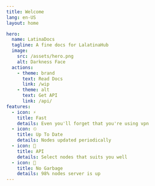 ```yaml
---
title: Welcome
lang: en-US
layout: home

hero:
  name: LatinaDocs
  tagline: A fine docs for LalatinaHub
  image:
    src: /assets/hero.png
    alt: Darkness Face
  actions:
    - theme: brand
      text: Read Docs
      link: /wip
    - theme: alt
      text: Get API
      link: /api/
features:
  - icon: ⚡
    title: Fast
    details: Even you'll forget that you're using vpn
  - icon: ⏲
    title: Up To Date
    details: Nodes updated periodically
  - icon: 👘
    title: API
    details: Select nodes that suits you well
  - icon: 🧹
    title: No Garbage
    details: 98% nodes server is up
---
```

